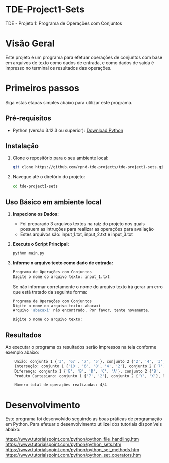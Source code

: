 # TDE-Project1-Sets
TDE - Projeto 1: Programa de Operações com Conjuntos

# Visão Geral
Este projeto é um programa para efetuar operações de conjuntos com base em arquivos de texto como dados de entrada, e como dados de saída é impresso no terminal os resultados das operações.

# Primeiros passos
Siga estas etapas simples abaixo para utilizar este programa.

## Pré-requisitos
- Python (versão 3.12.3 ou superior): [Download Python](https://www.python.org/downloads/)

## Instalação
1. Clone o repositório para o seu ambiente local:

    ```bash
    git clone https://github.com/rpnd-tde-projects/tde-project1-sets.git
    ```

2. Navegue até o diretório do projeto:

    ```bash
    cd tde-project1-sets
    ```

## Uso Básico em ambiente local
1. **Inspecione os Dados:**
    - Foi preparado 3 arquivos textos na raíz do projeto nos quais possuem as intruções para realizar as operações para avaliação
    - Estes arquivos são: input_1.txt, input_2.txt e input_3.txt

2. **Execute o Script Principal:**
    ```bash
    python main.py
    ```

3. **Informe o arquivo texto como dado de entrada:**
    ```bash
    Programa de Operações com Conjuntos
    Digite o nome do arquivo texto: input_1.txt
    ```

    Se não informar corretamente o nome do arquivo texto irá gerar um erro que está tratado da seguinte forma:

    ```bash
    Programa de Operações com Conjuntos
    Digite o nome do arquivo texto: abacaxi
    Arquivo 'abacaxi' não encontrado. Por favor, tente novamente.

    Digite o nome do arquivo texto: 
    ```

## Resultados
Ao executar o programa os resultados serão impressos na tela conforme exemplo abaixo:
```bash
    União: conjunto 1 {'3', '67', '7', '5'}, conjunto 2 {'2', '4', '3', '1'}, Resultado: {'2', '67', '3', '5', '7', '4', '1'}
    Interseção: conjunto 1 {'10', '6', '8', '4', '2'}, conjunto 2 {'7', '5', '9', '3', '1'}, Resultado: Disjunção
    Diferença: conjunto 1 {'E', 'B', 'D', 'C', 'A'}, conjunto 2 {'B', 'X', 'C', 'Y'}, Resultado: {'E', 'D', 'A'}
    Produto Cartesiano: conjunto 1 {'7', '2'}, conjunto 2 {'Y', 'X'}, Resultado: {('2', 'Y'), ('7', 'X'), ('2', 'X'), ('7', 'Y')}

    Número total de operações realizadas: 4/4
```

# Desenvolvimento
Este programa foi desenvolvido seguindo as boas práticas de programação em Python.
Para efetuar o desenvolvimento utilizei dos tutoriais disponíveis abaixo:

https://www.tutorialspoint.com/python/python_file_handling.htm
https://www.tutorialspoint.com/python/python_sets.htm
https://www.tutorialspoint.com/python/python_set_methods.htm
https://www.tutorialspoint.com/python/python_set_operators.htm

